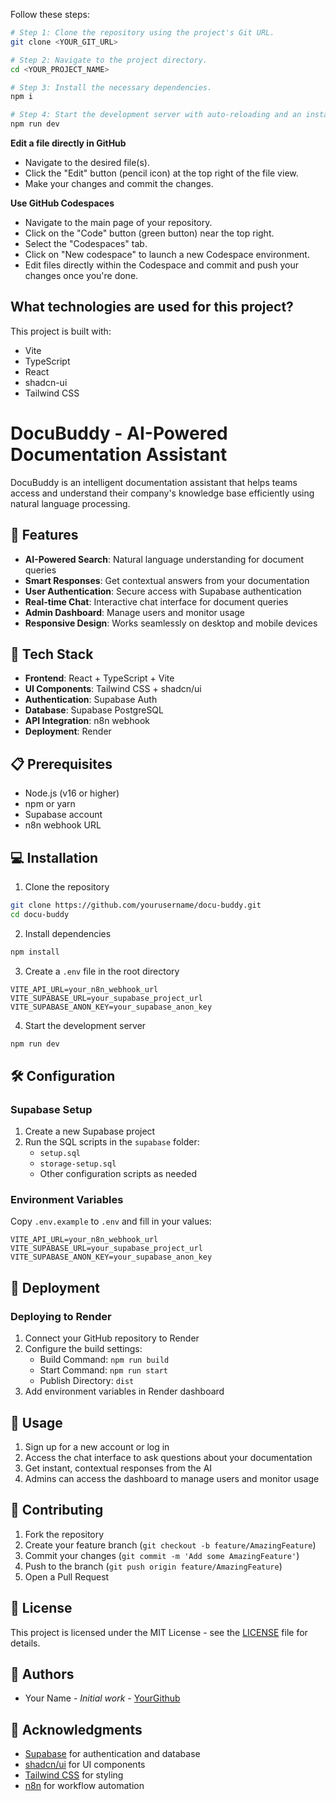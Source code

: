 
Follow these steps:

```sh
# Step 1: Clone the repository using the project's Git URL.
git clone <YOUR_GIT_URL>

# Step 2: Navigate to the project directory.
cd <YOUR_PROJECT_NAME>

# Step 3: Install the necessary dependencies.
npm i

# Step 4: Start the development server with auto-reloading and an instant preview.
npm run dev
```

**Edit a file directly in GitHub**

- Navigate to the desired file(s).
- Click the "Edit" button (pencil icon) at the top right of the file view.
- Make your changes and commit the changes.

**Use GitHub Codespaces**

- Navigate to the main page of your repository.
- Click on the "Code" button (green button) near the top right.
- Select the "Codespaces" tab.
- Click on "New codespace" to launch a new Codespace environment.
- Edit files directly within the Codespace and commit and push your changes once you're done.

## What technologies are used for this project?

This project is built with:

- Vite
- TypeScript
- React
- shadcn-ui
- Tailwind CSS

# DocuBuddy - AI-Powered Documentation Assistant

DocuBuddy is an intelligent documentation assistant that helps teams access and understand their company's knowledge base efficiently using natural language processing.

## 🌟 Features

- **AI-Powered Search**: Natural language understanding for document queries
- **Smart Responses**: Get contextual answers from your documentation
- **User Authentication**: Secure access with Supabase authentication
- **Real-time Chat**: Interactive chat interface for document queries
- **Admin Dashboard**: Manage users and monitor usage
- **Responsive Design**: Works seamlessly on desktop and mobile devices

## 🚀 Tech Stack

- **Frontend**: React + TypeScript + Vite
- **UI Components**: Tailwind CSS + shadcn/ui
- **Authentication**: Supabase Auth
- **Database**: Supabase PostgreSQL
- **API Integration**: n8n webhook
- **Deployment**: Render

## 📋 Prerequisites

- Node.js (v16 or higher)
- npm or yarn
- Supabase account
- n8n webhook URL

## 💻 Installation

1. Clone the repository
```bash
git clone https://github.com/yourusername/docu-buddy.git
cd docu-buddy
```

2. Install dependencies
```bash
npm install
```

3. Create a `.env` file in the root directory
```env
VITE_API_URL=your_n8n_webhook_url
VITE_SUPABASE_URL=your_supabase_project_url
VITE_SUPABASE_ANON_KEY=your_supabase_anon_key
```

4. Start the development server
```bash
npm run dev
```

## 🛠️ Configuration

### Supabase Setup

1. Create a new Supabase project
2. Run the SQL scripts in the `supabase` folder:
   - `setup.sql`
   - `storage-setup.sql`
   - Other configuration scripts as needed

### Environment Variables

Copy `.env.example` to `.env` and fill in your values:

```env
VITE_API_URL=your_n8n_webhook_url
VITE_SUPABASE_URL=your_supabase_project_url
VITE_SUPABASE_ANON_KEY=your_supabase_anon_key
```

## 🚀 Deployment

### Deploying to Render

1. Connect your GitHub repository to Render
2. Configure the build settings:
   - Build Command: `npm run build`
   - Start Command: `npm run start`
   - Publish Directory: `dist`
3. Add environment variables in Render dashboard

## 📖 Usage

1. Sign up for a new account or log in
2. Access the chat interface to ask questions about your documentation
3. Get instant, contextual responses from the AI
4. Admins can access the dashboard to manage users and monitor usage

## 🤝 Contributing

1. Fork the repository
2. Create your feature branch (`git checkout -b feature/AmazingFeature`)
3. Commit your changes (`git commit -m 'Add some AmazingFeature'`)
4. Push to the branch (`git push origin feature/AmazingFeature`)
5. Open a Pull Request

## 📄 License

This project is licensed under the MIT License - see the [LICENSE](LICENSE) file for details.

## 👥 Authors

- Your Name - *Initial work* - [YourGithub](https://github.com/yourusername)

## 🙏 Acknowledgments

- [Supabase](https://supabase.com/) for authentication and database
- [shadcn/ui](https://ui.shadcn.com/) for UI components
- [Tailwind CSS](https://tailwindcss.com/) for styling
- [n8n](https://n8n.io/) for workflow automation
